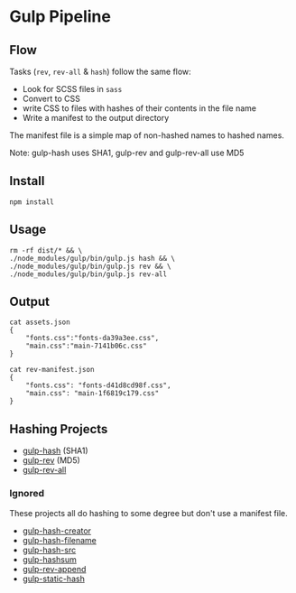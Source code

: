 # Gulp Pipeline

## Flow
Tasks (`rev`, `rev-all` & `hash`) follow the same flow:
* Look for SCSS files in `sass`
* Convert to CSS
* write CSS to files with hashes of their contents in the file name
* Write a manifest to the output directory

The manifest file is a simple map of non-hashed names to hashed names.

Note: gulp-hash uses SHA1, gulp-rev and gulp-rev-all use MD5

## Install
    npm install

## Usage
    rm -rf dist/* && \
    ./node_modules/gulp/bin/gulp.js hash && \
    ./node_modules/gulp/bin/gulp.js rev && \
    ./node_modules/gulp/bin/gulp.js rev-all

## Output

    cat assets.json
    {
        "fonts.css":"fonts-da39a3ee.css",
        "main.css":"main-7141b06c.css"
    }

    cat rev-manifest.json
    {
        "fonts.css": "fonts-d41d8cd98f.css",
        "main.css": "main-1f6819c179.css"
    }


## Hashing Projects
* [gulp-hash](https://github.com/Dragory/gulp-hash) (SHA1)
* [gulp-rev](https://github.com/sindresorhus/gulp-rev) (MD5)
* [gulp-rev-all](https://github.com/smysnk/gulp-rev-all)

### Ignored
These projects all do hashing to some degree but don't use a manifest file.
* [gulp-hash-creator](https://github.com/wahaha2012/gulp-hash-creator)
* [gulp-hash-filename](https://github.com/intervalia/gulp-hash-filename)
* [gulp-hash-src](https://github.com/nmrugg/gulp-hash-src)
* [gulp-hashsum](https://github.com/remko/gulp-hashsum/)
* [gulp-rev-append](https://github.com/bustardcelly/gulp-rev-append)
* [gulp-static-hash](https://github.com/anhulife/gulp-static-hash)

